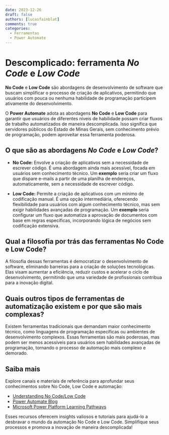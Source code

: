 ```yaml
---
date: 2023-12-26
draft: false
authors: [lucasfainblat]
comments: true
categories:
  - Ferramentas
  - Power Automate
---
```


# Descomplicado: ferramenta _No Code_ e _Low Code_

**No Code** e **Low Code** são abordagens de desenvolvimento de software que buscam simplificar o processo de criação de aplicativos, permitindo que usuários com pouca ou nenhuma habilidade de programação participem ativamente do desenvolvimento.

O **Power Automate** adota as abordagens **No Code** e **Low Code** para garantir que usuários de diferentes níveis de habilidade possam criar fluxos de trabalho automatizados de maneira descomplicada. Isso significa que servidores públicos do Estado de Minas Gerais, sem conhecimento prévio de programação, podem aproveitar essa ferramenta poderosa.

<!-- more -->

## O que são as abordagens _No Code_ e _Low Code_?

- **No Code:** Envolve a criação de aplicativos sem a necessidade de escrever código. É uma abordagem ainda mais acessível, focada em usuários sem conhecimento técnico. Um **exemplo** seria criar um fluxo que dispare  e-mails a partir de uma planilha de endereços, automaticamente, sem a necessidade de escrever código.

- **Low Code:** Permite a criação de aplicativos com um mínimo de codificação manual. É uma opção intermediária, oferecendo flexibilidade para usuários com algum conhecimento técnico, mas sem exigir habilidades avançadas de programação. Um **exemplo** seria configurar um fluxo que automatiza a aprovação de documentos com base em regras específicas, incorporando lógica de negócios sem codificação extensiva.

## Qual a filosofia por trás das ferramentas No Code e Low Code?

A filosofia dessas ferramentas é democratizar o desenvolvimento de software, eliminando barreiras para a criação de soluções tecnológicas. Elas visam aumentar a eficiência, reduzir custos e acelerar o ciclo de desenvolvimento, permitindo que uma variedade de profissionais contribua para a inovação digital.

## Quais outros tipos de ferramentas de automatização existem e por que são mais complexas?

Existem ferramentas tradicionais que demandam maior conhecimento técnico, como linguagens de programação específicas ou ambientes de desenvolvimento complexos. Essas ferramentas são mais poderosas, mas podem ser menos acessíveis para usuários sem habilidades avançadas de programação, tornando o processo de automação mais complexo e demorado.

## Saiba mais

Explore canais e materiais de referência para aprofundar seus conhecimentos sobre No Code, Low Code e automação:

- [Understanding No Code/Low Code](https://www.forrester.com/blogs/why-you-need-to-know-about-low-code-even-if-youre-not-responsible-for-software-delivery/)
- [Power Automate Blog](https://flow.microsoft.com/en-us/blog/)
- [Microsoft Power Platform Learning Pathways](https://learn.microsoft.com/en-us/power-platform/)

Esses recursos oferecem insights valiosos e tutoriais para ajudá-lo a desbravar o mundo da automação No Code e Low Code. Simplifique seus processos e promova a inovação de maneira descomplicada!